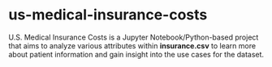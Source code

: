 # us-medical-insurance-costs
U.S. Medical Insurance Costs is a Jupyter Notebook/Python-based project that aims to analyze various attributes within **insurance.csv** to learn more about patient information and gain insight into the use cases for the dataset.

